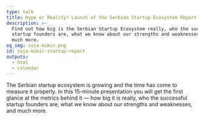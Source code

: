 ```yaml
---
type: talk
title: Hype or Reality? Launch of the Serbian Startup Ecosystem Report
description: >-
  Find out how big is the Serbian Startup Ecosystem really, who the successful
  startup founders are, what we know about our strengths and weaknesses, and
  much more.
og_img: zoja-kukic.png
id: zoja-kukic-startup-report
outputs:
  - html
  - calendar
---
```


The Serbian startup ecosystem is growing and the time has come to measure it properly. In this 15-minute presentation you will get the first glance at the metrics behind it — how big it is really, who the successful startup founders are, what we know about our strengths and weaknesses, and much more.
